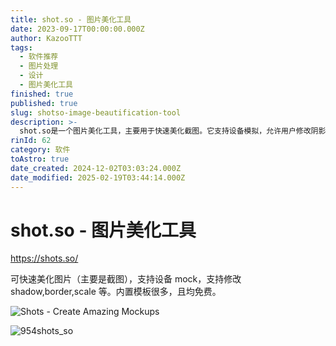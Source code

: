 ```yaml
---
title: shot.so - 图片美化工具
date: 2023-09-17T00:00:00.000Z
author: KazooTTT
tags:
  - 软件推荐
  - 图片处理
  - 设计
  - 图片美化工具
finished: true
published: true
slug: shotso-image-beautification-tool
description: >-
  shot.so是一个图片美化工具，主要用于快速美化截图。它支持设备模拟，允许用户修改阴影、边框、比例等属性。该工具内置了大量免费模板，方便用户快速创建精美的图片效果。
rinId: 62
category: 软件
toAstro: true
date_created: 2024-12-02T03:03:24.000Z
date_modified: 2025-02-19T03:44:14.000Z
---
```


# shot.so - 图片美化工具

<https://shots.so/>

可快速美化图片（主要是截图），支持设备 mock，支持修改 shadow,border,scale 等。内置模板很多，且均免费。

![Shots - Create Amazing Mockups](<https://pictures.kazoottt.top/2024/10/20241017-766f28bad432778d346657bc238dfb73.png>)

![954shots_so](<https://pictures.kazoottt.top/2024/10/20241017-d72ee84203b24856d4dac28d1427c368.png>)
